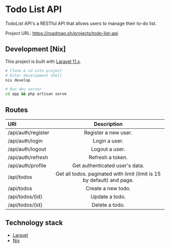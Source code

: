 # Todo List API

TodoList API's a RESTful API that allows users to manage their to-do list. 

Project URL: https://roadmap.sh/projects/todo-list-api


## Development \[Nix\]
This project is built with [Laravel 11.x](https://laravel.com/docs/11.x).

```bash
# Clone & cd into project
# Enter development shell
nix develop

# Run dev server 
cd app && php artisan serve
```

## Routes

|             URI        | Description                                            |
| :-------------------- | :-----------------------------------------------------: |
| /api/auth/register    |    Register a new user.                                 |
| /api/auth/login       |    Login a user.                                        |
| /api/auth/logout      |    Logout a user.                                       |
| /api/auth/refresh     |    Refresh a token.                                     |
| /api/auth/profile     |    Get authenticated user's data.                       |
| /api/todos            |    Get all todos. paginated with limit (limit is 15 by default) and page.  |
| /api/todos            |    Create a new todo.                                   |
| /api/todos/{id}       |    Update a todo.                                       |
| /api/todos/{id}       |    Delete a todo.                                       |

## Technology stack

- [Laravel](https://laravel.com/)
- [Nix](https://nixos.org/nix/)


